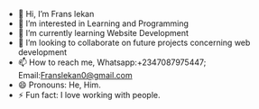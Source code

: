 - 👋 Hi, I’m Frans lekan
- 👀 I’m interested in Learning and Programming
- 🌱 I’m currently learning Website Development
- 💞️ I’m looking to collaborate on future projects concerning web development
- 📫 How to reach me, Whatsapp:+2347087975447; Email:Franslekan0@gmail.com
- 😄 Pronouns: He, Him.
- ⚡ Fun fact: I love working with people.

<!---
Franslekan/Franslekan is a ✨ special ✨ repository because its `README.md` (this file) appears on your GitHub profile.
You can click the Preview link to take a look at your changes.
--->
